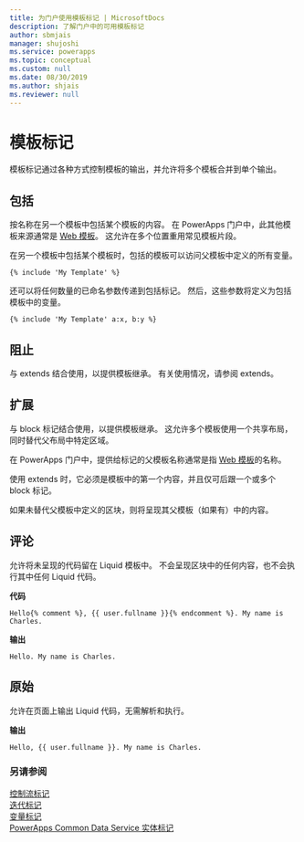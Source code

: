 ```yaml
---
title: 为门户使用模板标记 | MicrosoftDocs
description: 了解门户中的可用模板标记
author: sbmjais
manager: shujoshi
ms.service: powerapps
ms.topic: conceptual
ms.custom: null
ms.date: 08/30/2019
ms.author: shjais
ms.reviewer: null
---
```


# <a name="template-tags"></a>模板标记

模板标记通过各种方式控制模板的输出，并允许将多个模板合并到单个输出。

## <a name="include"></a>包括

按名称在另一个模板中包括某个模板的内容。 在 PowerApps 门户中，此其他模板来源通常是 [Web 模板](store-content-web-templates.md)。 这允许在多个位置重用常见模板片段。  

在另一个模板中包括某个模板时，包括的模板可以访问父模板中定义的所有变量。

`{% include 'My Template' %}`

还可以将任何数量的已命名参数传递到包括标记。 然后，这些参数将定义为包括模板中的变量。

`{% include 'My Template' a:x, b:y %}`

## <a name="block"></a>阻止

与 extends 结合使用，以提供模板继承。 有关使用情况，请参阅 extends。

## <a name="extends"></a>扩展

与 block 标记结合使用，以提供模板继承。 这允许多个模板使用一个共享布局，同时替代父布局中特定区域。

在 PowerApps 门户中，提供给标记的父模板名称通常是指  [Web 模板](store-content-web-templates.md)的名称。  

使用 extends 时，它必须是模板中的第一个内容，并且仅可后跟一个或多个 block 标记。

如果未替代父模板中定义的区块，则将呈现其父模板（如果有）中的内容。

## <a name="comment"></a>评论

允许将未呈现的代码留在 Liquid 模板中。 不会呈现区块中的任何内容，也不会执行其中任何 Liquid 代码。

**代码**

`Hello{% comment %}, {{ user.fullname }}{% endcomment %}. My name is Charles.`

**输出**

`Hello. My name is Charles.`

## <a name="raw"></a>原始

允许在页面上输出 Liquid 代码，无需解析和执行。

**输出**

`Hello, {{ user.fullname }}. My name is Charles.`

### <a name="see-also"></a>另请参阅

[控制流标记](control-flow-tags.md)<br>
[迭代标记](iteration-tags.md)<br>
[变量标记](variable-tags.md)<br>
[PowerApps Common Data Service 实体标记](portals-entity-tags.md)
